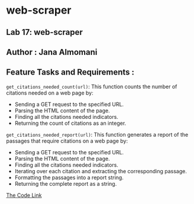 # web-scraper
## Lab 17: web-scraper
## Author : Jana Almomani

## Feature Tasks and Requirements : 

`get_citations_needed_count(url)`: This function counts the number of citations needed on a web page by:

- Sending a GET request to the specified URL.
- Parsing the HTML content of the page.
- Finding all the citations needed indicators.
- Returning the count of citations as an integer.

`get_citations_needed_report(url)`: This function generates a report of the passages that require citations on a web page by:

- Sending a GET request to the specified URL.
- Parsing the HTML content of the page.
- Finding all the citations needed indicators.
- Iterating over each citation and extracting the corresponding passage.
- Formatting the passages into a report string.
- Returning the complete report as a string.

[The Code Link](./scraper.py)